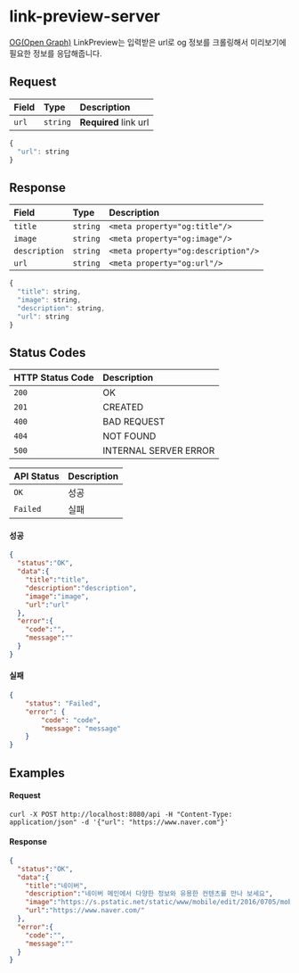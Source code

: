 # link-preview-server

[OG(Open Graph)](https://ogp.me/) LinkPreview는 입력받은 url로 og 정보를 크롤링해서 미리보기에 필요한 정보를 응답해줍니다. 

## Request
| Field | Type | Description |
| :--- | :--- | :--- |
| `url` | `string` | **Required** link url |

```javascript
{
  "url": string
}
```

## Response
| Field | Type | Description |
| :--- | :--- | :--- |
| `title` | `string` | `<meta property="og:title"/>` |
| `image` | `string` | `<meta property="og:image"/>` |
| `description` | `string` | `<meta property="og:description"/>` |
| `url` | `string` | `<meta property="og:url"/>` |

```javascript
{
  "title": string,
  "image": string,
  "description": string,
  "url": string
}
```

## Status Codes
| HTTP Status Code | Description |
| :--- | :---|
| `200` | OK |
| `201` | CREATED |
| `400` | BAD REQUEST |
| `404` | NOT FOUND |
| `500` | INTERNAL SERVER ERROR |

| API Status | Description |
| :--- | :---|
| `OK` | 성공 |
| `Failed` | 실패 |

#### 성공
```json
{
  "status":"OK",
  "data":{
    "title":"title",
    "description":"description",
    "image":"image",
    "url":"url"
  },
  "error":{
    "code":"",
    "message":""
  }
}
```

#### 실패
```json
{
    "status": "Failed",
    "error": {
        "code": "code",
        "message": "message"
    }
}
```

## Examples
#### Request
```http
curl -X POST http://localhost:8080/api -H "Content-Type: application/json" -d '{"url": "https://www.naver.com"}'
```

#### Response
```json
{
  "status":"OK",
  "data":{
    "title":"네이버",
    "description":"네이버 메인에서 다양한 정보와 유용한 컨텐츠를 만나 보세요",
    "image":"https://s.pstatic.net/static/www/mobile/edit/2016/0705/mobile_212852414260.png",
    "url":"https://www.naver.com/"
  },
  "error":{
    "code":"",
    "message":""
  }
}
```
